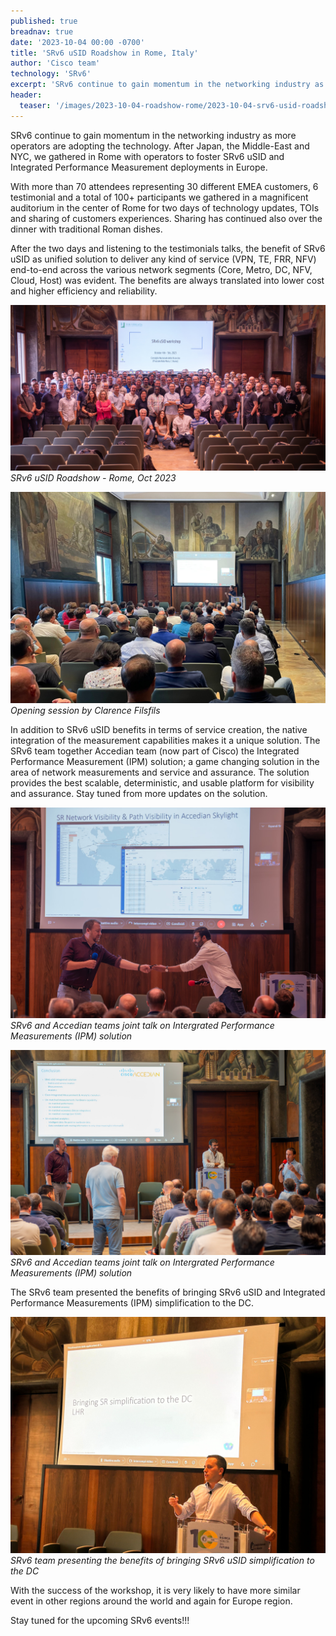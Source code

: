 ```yaml
---
published: true
breadnav: true
date: '2023-10-04 00:00 -0700'
title: 'SRv6 uSID Roadshow in Rome, Italy'
author: 'Cisco team'
technology: 'SRv6'
excerpt: 'SRv6 continue to gain momentum in the networking industry as more operators are adopting the technology. After Japan, the Middle-East and NYC, we gathered in Rome with operators to foster SRv6 uSID and Integrated Performance Measurement deployments in Europe. With more than 70 attendees representing 30 different EMEA customers, 6 testimonial and a total of 100+ participants we gathered in a magnificent auditorium in the center of Rome for two days of technology updates, TOIs and sharing of customers experiences. After the two days and listening to the testimonials talks, the benefit of SRv6 uSID as unified solution to deliver any kind of service end-to-end across the various network segments was evident. The benefits are always translated into lower cost and higher efficiency and reliability.'
header:
  teaser: '/images/2023-10-04-roadshow-rome/2023-10-04-srv6-usid-roadshow-rome-thumbnail.jpg'
---
```

SRv6 continue to gain momentum in the networking industry as more operators are adopting the technology. After Japan, the Middle-East and NYC, we gathered in Rome with operators to foster SRv6 uSID and Integrated Performance Measurement deployments in Europe.

With more than 70 attendees representing 30 different EMEA customers, 6 testimonial and a total of 100+ participants we gathered in a magnificent auditorium in the center of Rome for two days of technology updates, TOIs and sharing of customers experiences. Sharing has continued also over the dinner with traditional Roman dishes.

After the two days and listening to the testimonials talks, the benefit of SRv6 uSID as unified solution to deliver any kind of service (VPN, TE, FRR, NFV) end-to-end across the various network segments (Core, Metro, DC, NFV, Cloud, Host) was evident. The benefits are always translated into lower cost and higher efficiency and reliability.

![](/images/2023-10-04-roadshow-rome/2023-10-04-srv6-usid-roadshow-rome.jpg)
*SRv6 uSID Roadshow - Rome, Oct 2023*

![](/images/2023-10-04-roadshow-rome/2023-10-04-clarence-filsfils-srv6-roadshow-opening.jpeg)
*Opening session by Clarence Filsfils*

In addition to SRv6 uSID benefits in terms of service creation, the native integration of the measurement capabilities makes it a unique solution. The SRv6 team together Accedian team (now part of Cisco) the Integrated Performance Measurement (IPM) solution; a game changing solution in the area of network measurements and service and assurance. The solution provides the best scalable, deterministic, and usable platform for visibility and assurance. Stay tuned from more updates on the solution.

![](/images/2023-10-04-roadshow-rome/2023-10-04-srv6-team-and-accedian-joint-talk-srv6-usid-roadshow-rome_1.jpg)
*SRv6 and Accedian teams joint talk on Intergrated Performance Measurements (IPM) solution*

![](/images/2023-10-04-roadshow-rome/2023-10-04-srv6-team-and-accedian-joint-talk-srv6-usid-roadshow-rome_2.jpg)
*SRv6 and Accedian teams joint talk on Intergrated Performance Measurements (IPM) solution*

The SRv6 team presented the benefits of bringing SRv6 uSID and Integrated Performance Measurements (IPM) simplification to the DC.

![](/images/2023-10-04-pablo-camarillo-srv6-dc-rome.jpeg#center)
*SRv6 team presenting the benefits of bringing SRv6 uSID simplification to the DC*

With the success of the workshop, it is very likely to have more similar event in other regions around the world and again for Europe region.

Stay tuned for the upcoming SRv6 events!!!
